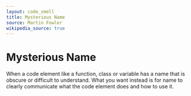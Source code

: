 ```yaml
---
layout: code_smell
title: Mysterious Name
source: Martin Fowler
wikipedia_source: true
---
```


# Mysterious Name
When a code element like a function, class or variable has a name that is obscure or difficult to understand. What you want instead is for name to clearly communicate what the code element does and how to use it.
